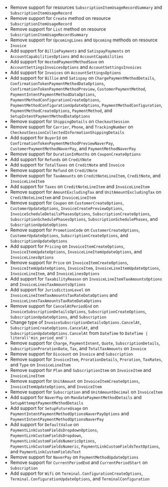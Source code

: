* Remove support for resources `SubscriptionItemUsageRecordSummary` and `SubscriptionItemUsageRecord`
* Remove support for `Create` method on resource `SubscriptionItemUsageRecord`
* Remove support for `List` method on resource `SubscriptionItemUsageRecordSummary`
* Remove support for `UpcomingLines` and `Upcoming` methods on resource `Invoice`
* Add support for `BilliePayments` and `SatispayPayments` on `AccountCapabilitiesOptions` and `AccountCapabilities`
* Add support for `HostedPaymentMethodSave` on `AccountSettingsInvoicesOptions` and `AccountSettingsInvoices`
* Add support for `Invoices` on `AccountSettingsOptions`
* Add support for `Billie` and `Satispay` on `ChargePaymentMethodDetails`, `ConfirmationTokenPaymentMethodDataOptions`, `ConfirmationTokenPaymentMethodPreview`, `CustomerPaymentMethod`, `PaymentIntentPaymentMethodDataOptions`, `PaymentMethodConfigurationCreateOptions`, `PaymentMethodConfigurationUpdateOptions`, `PaymentMethodConfiguration`, `PaymentMethodCreateOptions`, `PaymentMethod`, and `SetupIntentPaymentMethodDataOptions`
* Remove support for `ShippingDetails` on `CheckoutSession`
* Remove support for `Carrier`, `Phone`, and `TrackingNumber` on `CheckoutSessionCollectedInformationShippingDetails`
* Add support for `BuyerId` on `ConfirmationTokenPaymentMethodPreviewNaverPay`, `CustomerPaymentMethodNaverPay`, and `PaymentMethodNaverPay`
* Remove support for `DurationInMonths` on `CouponCreateOptions`
* Add support for `Refunds` on `CreditNote`
* Add support for `TotalTaxes` on `CreditNote` and `Invoice`
* Remove support for `Refund` on `CreditNote`
* Remove support for `TaxAmounts` on `CreditNoteLineItem`, `CreditNote`, and `InvoiceLineItem`
* Add support for `Taxes` on `CreditNoteLineItem` and `InvoiceLineItem`
* Remove support for `AmountExcludingTax` and `UnitAmountExcludingTax` on `CreditNoteLineItem` and `InvoiceLineItem`
* Remove support for `Coupon` on `CustomerCreateOptions`, `CustomerUpdateOptions`, `InvoiceCreatePreviewOptions`, `InvoiceScheduleDetailsPhasesOptions`, `SubscriptionCreateOptions`, `SubscriptionSchedulePhasesOptions`, `SubscriptionSchedulePhases`, and `SubscriptionUpdateOptions`
* Remove support for `PromotionCode` on `CustomerCreateOptions`, `CustomerUpdateOptions`, `SubscriptionCreateOptions`, and `SubscriptionUpdateOptions`
* Add support for `Pricing` on `InvoiceItemCreateOptions`, `InvoiceItemUpdateOptions`, `InvoiceLineItemUpdateOptions`, and `InvoiceLinesOptions`
* Remove support for `Price` on `InvoiceItemCreateOptions`, `InvoiceItemUpdateOptions`, `InvoiceItem`, `InvoiceLineItemUpdateOptions`, `InvoiceLineItem`, and `InvoiceLinesOptions`
* Add support for `TaxabilityReason` on `InvoiceLineItemTaxAmountsOptions` and `InvoiceLinesTaxAmountsOptions`
* Add support for `JurisdictionLevel` on `InvoiceLineItemTaxAmountsTaxRateDataOptions` and `InvoiceLinesTaxAmountsTaxRateDataOptions`
* Remove support for `CancelAtPeriodEnd` on `InvoiceSubscriptionDetailsOptions`, `SubscriptionCreateOptions`, `SubscriptionUpdateOptions`, and `Subscription`
* Change type of `InvoiceSubscriptionDetailsOptions.CancelAt`, `SubscriptionCreateOptions.CancelAt`, and `SubscriptionUpdateOptions.CancelAt` from `DateTime` to `DateTime | literal('min_period_end')`
* Remove support for `Charge`, `PaymentIntent`, `Quote`, `SubscriptionDetails`, `SubscriptionProrationDate`, `Tax`, and `TotalTaxAmounts` on `Invoice`
* Remove support for `Discount` on `Invoice` and `Subscription`
* Remove support for `InvoiceItem`, `ProrationDetails`, `Proration`, `TaxRates`, and `Type` on `InvoiceLineItem`
* Remove support for `Plan` and `SubscriptionItem` on `InvoiceItem` and `InvoiceLineItem`
* Remove support for `UnitAmount` on `InvoiceItemCreateOptions`, `InvoiceItemUpdateOptions`, and `InvoiceItem`
* Remove support for `Subscription` and `UnitAmountDecimal` on `InvoiceItem`
* Add support for `NaverPay` on `MandatePaymentMethodDetails` and `SetupAttemptPaymentMethodDetails`
* Add support for `SetupFutureUsage` on `PaymentIntentPaymentMethodOptionsNaverPayOptions` and `PaymentIntentPaymentMethodOptionsNaverPay`
* Add support for `DefaultValue` on `PaymentLinkCustomFieldsDropdownOptions`, `PaymentLinkCustomFieldsDropdown`, `PaymentLinkCustomFieldsNumericOptions`, `PaymentLinkCustomFieldsNumeric`, `PaymentLinkCustomFieldsTextOptions`, and `PaymentLinkCustomFieldsText`
* Remove support for `NaverPay` on `PaymentMethodUpdateOptions`
* Remove support for `CurrentPeriodEnd` and `CurrentPeriodStart` on `Subscription`
* Add support for `Wifi` on `Terminal.ConfigurationCreateOptions`, `Terminal.ConfigurationUpdateOptions`, and `TerminalConfiguration`